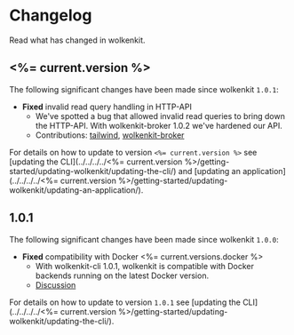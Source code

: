 # Changelog

Read what has changed in wolkenkit.

## <%= current.version %>

The following significant changes have been made since wolkenkit `1.0.1`:

- **Fixed** invalid read query handling in HTTP-API
  - We've spotted a bug that allowed invalid read queries to bring down the HTTP-API. With wolkenkit-broker 1.0.2 we've hardened our API.
  - Contributions: [tailwind](https://github.com/thenativeweb/tailwind/commit/f8c3b9c), [wolkenkit-broker](https://github.com/thenativeweb/wolkenkit-broker/commit/834e0d6)


For details on how to update to version `<%= current.version %>` see [updating the CLI](../../../../<%= current.version %>/getting-started/updating-wolkenkit/updating-the-cli/) and [updating an application](../../../../<%= current.version %>/getting-started/updating-wolkenkit/updating-an-application/).


## 1.0.1

The following significant changes have been made since wolkenkit `1.0.0`:

- **Fixed** compatibility with Docker <%= current.versions.docker %>
  - With wolkenkit-cli 1.0.1, wolkenkit is compatible with Docker backends running on the latest Docker version.
  - [Discussion](https://github.com/thenativeweb/wolkenkit/issues/5)

For details on how to update to version `1.0.1` see [updating the CLI](../../../../<%= current.version %>/getting-started/updating-wolkenkit/updating-the-cli/).
